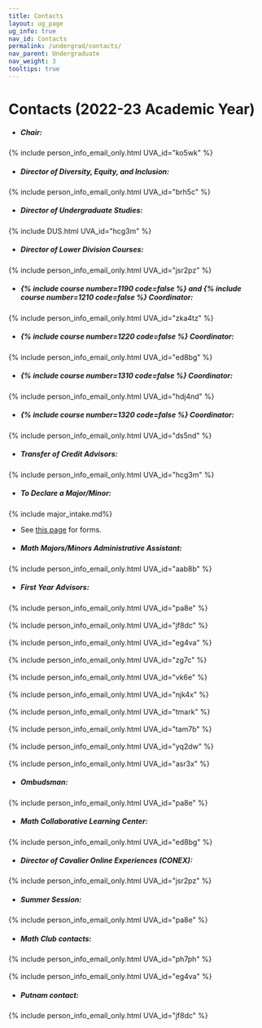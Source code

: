 ```yaml
---
title: Contacts
layout: ug_page
ug_info: true
nav_id: Contacts
permalink: /undergrad/contacts/
nav_parent: Undergraduate
nav_weight: 3
tooltips: true
---
```


<h1 class="mb-4">Contacts (2022-23 Academic Year)</h1>

- ##### Chair:<br>
{% include person_info_email_only.html UVA_id="ko5wk" %}

- ##### Director of Diversity, Equity, and Inclusion:<br>
{% include person_info_email_only.html UVA_id="brh5c" %}

- ##### Director of Undergraduate Studies:<br>
{% include DUS.html UVA_id="hcg3m" %}

- ##### Director of Lower Division Courses:<br>
{% include person_info_email_only.html UVA_id="jsr2pz" %}

- <h5>{% include course number=1190 code=false %} and {% include course number=1210 code=false %} Coordinator:</h5>
{% include person_info_email_only.html UVA_id="zka4tz" %}

- <h5>{% include course number=1220 code=false %} Coordinator:</h5>
{% include person_info_email_only.html UVA_id="ed8bg" %}

- <h5>{% include course number=1310 code=false %} Coordinator:</h5>
{% include person_info_email_only.html UVA_id="hdj4nd" %}

- <h5>{% include course number=1320 code=false %} Coordinator:</h5>
{% include person_info_email_only.html UVA_id="ds5nd" %}

- ##### Transfer of Credit Advisors:<br>
{% include person_info_email_only.html UVA_id="hcg3m" %}<br>

- ##### To Declare a Major/Minor:<br>

{% include major_intake.md%}

- See [this page]({{site.url}}/undergraduate/requirements/) for forms.

- ##### Math Majors/Minors Administrative Assistant:<br>
{% include person_info_email_only.html UVA_id="aab8b" %}

- ##### First Year Advisors:<br>
{% include person_info_email_only.html UVA_id="pa8e" %}<br><br class="hidden-sm-up">
{% include person_info_email_only.html UVA_id="jf8dc" %}<br><br class="hidden-sm-up">
{% include person_info_email_only.html UVA_id="eg4va" %}<br><br class="hidden-sm-up">
{% include person_info_email_only.html UVA_id="zg7c" %}<br><br class="hidden-sm-up">
{% include person_info_email_only.html UVA_id="vk6e" %}<br><br class="hidden-sm-up">
{% include person_info_email_only.html UVA_id="njk4x" %}<br><br class="hidden-sm-up">
{% include person_info_email_only.html UVA_id="tmark" %}<br><br class="hidden-sm-up">
{% include person_info_email_only.html UVA_id="tam7b" %}<br><br class="hidden-sm-up">
{% include person_info_email_only.html UVA_id="yq2dw" %}<br><br class="hidden-sm-up">
{% include person_info_email_only.html UVA_id="asr3x" %}

- ##### Ombudsman:<br>
{% include person_info_email_only.html UVA_id="pa8e" %}

- ##### Math Collaborative Learning Center:<br>
{% include person_info_email_only.html UVA_id="ed8bg" %}

- ##### Director of Cavalier Online Experiences (CONEX):<br>
{% include person_info_email_only.html UVA_id="jsr2pz" %}
- ##### Summer Session:<br>
{% include person_info_email_only.html UVA_id="pa8e" %}

- ##### Math Club contacts:<br>
{% include person_info_email_only.html UVA_id="ph7ph" %}<br><br class="hidden-sm-up">
{% include person_info_email_only.html UVA_id="eg4va" %}

- ##### Putnam contact:<br>
{% include person_info_email_only.html UVA_id="jf8dc" %}
